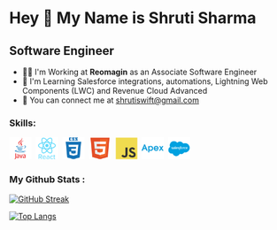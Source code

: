 # Hey 👋 My Name is Shruti Sharma

## Software Engineer 

- 👩‍💻 I'm Working at **Reomagin** as an Associate Software Engineer 
- 🔭 I'm Learning Salesforce integrations, automations, Lightning Web Components (LWC) and Revenue Cloud Advanced 
- 🌱 You can connect me at shrutiswift@gmail.com 

### Skills:
<div>
  <img src="https://github.com/devicons/devicon/blob/master/icons/java/java-original-wordmark.svg" title="Java" alt="Java" width="40" height="40"/>&nbsp;
  <img src="https://github.com/devicons/devicon/blob/master/icons/react/react-original-wordmark.svg" title="React" alt="React" width="40" height="40"/>&nbsp;
  <img src="https://github.com/devicons/devicon/blob/master/icons/css3/css3-plain-wordmark.svg"  title="CSS3" alt="CSS" width="40" height="40"/>&nbsp;
  <img src="https://github.com/devicons/devicon/blob/master/icons/html5/html5-original.svg" title="HTML5" alt="HTML" width="40" height="40"/>&nbsp;
  <img src="https://github.com/devicons/devicon/blob/master/icons/javascript/javascript-original.svg" title="JavaScript" alt="JavaScript" width="40" height="40"/>&nbsp;
  <img src="https://raw.githubusercontent.com/devicons/devicon/54cfe13ac10eaa1ef817a343ab0a9437eb3c2e08/icons/apex/apex-original.svg" title="HTML5" alt="HTML" width="40" height="40"/>&nbsp;
  <img src="https://raw.githubusercontent.com/devicons/devicon/54cfe13ac10eaa1ef817a343ab0a9437eb3c2e08/icons/salesforce/salesforce-original.svg" title="JavaScript" alt="JavaScript" width="40" height="40"/>&nbsp;

</div>


### My Github Stats :
[![GitHub Streak](http://github-readme-streak-stats.herokuapp.com?user=Shrutiswift&theme=gotham)](https://git.io/streak-stats)

[![Top Langs](https://github-readme-stats.vercel.app/api/top-langs/?username=Shrutiswift&layout=compact&theme=gotham)](https://github.com/Shrutiswift/github-readme-stats)

